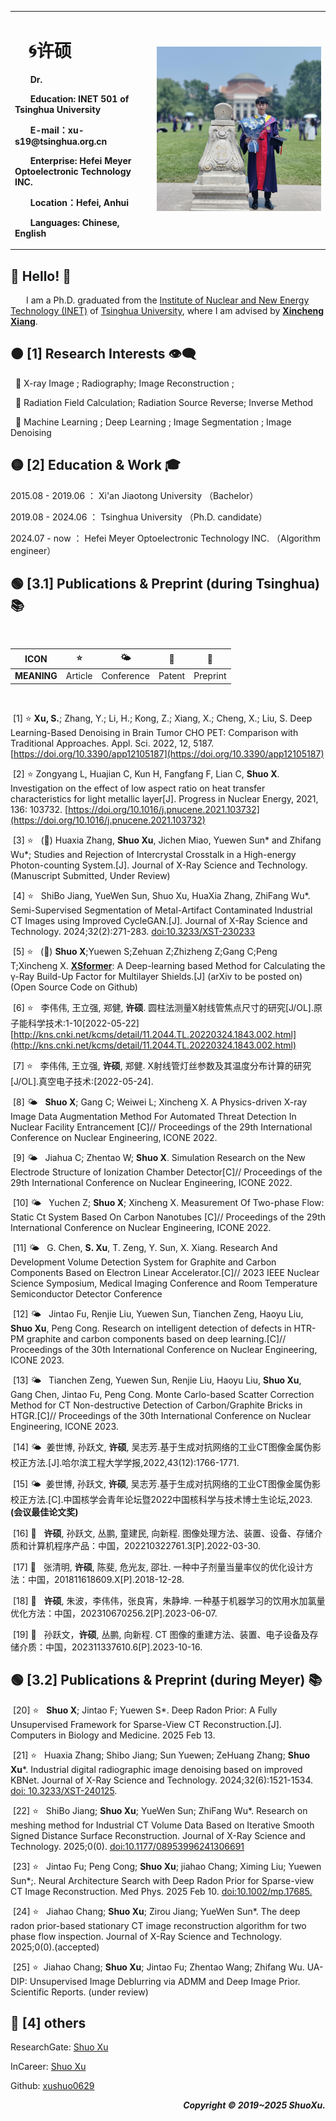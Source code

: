 
<table border="0">
  <tr>
    <td width="45%">
      <h1>  &ensp; &#x1F300;许硕 </h1>   
      <p><b> &ensp;&ensp;&ensp; Dr. </b></p>
      <p><b> &ensp;&ensp;&ensp; Education: INET 501 of Tsinghua University</b></p>
      <p><b> &ensp;&ensp;&ensp; E-mail：xu-s19@tsinghua.org.cn</b></p>
      <p><b> &ensp;&ensp;&ensp; Enterprise: Hefei Meyer Optoelectronic Technology INC.</b></p>
      <p><b> &ensp;&ensp;&ensp; Location：Hefei, Anhui</b></p>     
      <p><b> &ensp;&ensp;&ensp; Languages: Chinese, English</b></p>
    </td>
    <td width="55%">
      <img src="/figures/biye.jpg" width="100%">   
    </td>
  </tr>
</table>  


## &#x1F535; Hello! 👋

&ensp;&ensp;&ensp; I am a Ph.D. graduated from the [Institute of Nuclear and New Energy Technology (INET)](https://www.inet.tsinghua.edu.cn/index.htm) of [Tsinghua University](https://www.tsinghua.edu.cn/), where I am advised by [**Xincheng Xiang**](https://baike.baidu.com/item/%E5%90%91%E6%96%B0%E7%A8%8B/49798479?fr=aladdin). 

## &#x1F7E0; [1] Research Interests 👁‍🗨

&nbsp; 🎈 X-ray Image ; Radiography; Image Reconstruction ;

&nbsp; 🎈 Radiation Field Calculation; Radiation Source Reverse; Inverse Method

&nbsp; 🎈 Machine Learning ; Deep Learning ; Image Segmentation ; Image Denoising 

## &#x1F7E1; [2] Education & Work 🎓

2015.08  - 2019.06 ： Xi'an Jiaotong University  （Bachelor）

2019.08  - 2024.06 ： Tsinghua University  （Ph.D. candidate）

2024.07  -  now ： Hefei Meyer Optoelectronic Technology INC.  （Algorithm engineer）

## &#x1F7E2; [3.1] Publications & Preprint (during Tsinghua) 📚 
<!--注释(&nbsp; &#x2B50; : Publications &nbsp; &#x1F324; : Preprint &nbsp;)-->

&nbsp;

ICON   |   &#x2B50;  | &#x1F324; | &#x1F514;| &#x1F4DD; 
   --   | --          | --        |  --      |  --  
**MEANING** | Article     | Conference|  Patent  |  Preprint  

&nbsp;

&nbsp;[1] &#x2B50;  **Xu, S.**; Zhang, Y.; Li, H.; Kong, Z.; Xiang, X.; Cheng, X.; Liu, S. Deep Learning-Based Denoising in Brain Tumor CHO PET: Comparison with Traditional Approaches. Appl. Sci. 2022, 12, 5187. [https://doi.org/10.3390/app12105187](https://doi.org/10.3390/app12105187)

&nbsp;[2] &#x2B50; Zongyang L, Huajian C, Kun H, Fangfang F, Lian C, **Shuo X**. Investigation on the effect of low aspect ratio on heat transfer characteristics for light metallic layer[J]. Progress in Nuclear Energy, 2021, 136: 103732. [https://doi.org/10.1016/j.pnucene.2021.103732](https://doi.org/10.1016/j.pnucene.2021.103732)

&nbsp;[3] &#x2B50; &nbsp; (&#x1F4DD;) Huaxia Zhang, **Shuo Xu**, Jichen Miao, Yuewen Sun* and Zhifang Wu*; Studies and Rejection of Intercrystal Crosstalk in a High-energy Photon-counting System.[J]. Journal of X-Ray Science and Technology. (Manuscript Submitted, Under Review)

&nbsp;[4] &#x2B50; &nbsp;  ShiBo Jiang, YueWen Sun, Shuo Xu, HuaXia Zhang, ZhiFang Wu*.  Semi-Supervised Segmentation of Metal-Artifact Contaminated Industrial CT Images using Improved CycleGAN.[J]. Journal of X-Ray Science and Technology. 2024;32(2):271-283. [doi:10.3233/XST-230233](https://journals.sagepub.com/doi/10.3233/XST-230233)

&nbsp;[5] &#x2B50; &nbsp; (&#x1F4DD;)  **Shuo X**;Yuewen S;Zehuan Z;Zhizheng Z;Gang C;Peng T;Xincheng X.  [**XSformer**](https://github.com/xushuo0629/XSformer): A Deep-learning based Method for Calculating the γ-Ray
Build-Up Factor for Multilayer Shields.[J] (arXiv to be posted on)  (Open Source Code on Github)

&nbsp;[6] &#x2B50; &nbsp; 李伟伟, 王立强, 郑健, **许硕**. 圆柱法测量X射线管焦点尺寸的研究[J/OL].原子能科学技术:1-10[2022-05-22][http://kns.cnki.net/kcms/detail/11.2044.TL.20220324.1843.002.html](http://kns.cnki.net/kcms/detail/11.2044.TL.20220324.1843.002.html)

&nbsp;[7] &#x2B50; &nbsp; 李伟伟, 王立强, **许硕**, 郑健. X射线管灯丝参数及其温度分布计算的研究[J/OL].真空电子技术:[2022-05-24].

&nbsp;[8]  &#x1F324; &nbsp;    **Shuo X**; Gang C; Weiwei L; Xincheng X. A Physics-driven X-ray Image Data Augmentation Method For Automated Threat Detection In Nuclear Facility Entrancement [C]// Proceedings of the 29th International Conference on Nuclear Engineering, ICONE 2022.

&nbsp;[9]  &#x1F324; &nbsp;   Jiahua C; Zhentao W; **Shuo X**.  Simulation Research on the New Electrode Structure of Ionization Chamber Detector[C]// Proceedings of the 29th International Conference on Nuclear Engineering, ICONE 2022.

&nbsp;[10]  &#x1F324; &nbsp;  Yuchen Z; **Shuo X**; Xincheng X. Measurement Of Two-phase Flow: Static Ct System Based On Carbon Nanotubes [C]// Proceedings of the 29th International Conference on Nuclear Engineering, ICONE 2022.

&nbsp;[11]  &#x1F324; &nbsp; G. Chen, **S. Xu**, T. Zeng, Y. Sun, X. Xiang. Research And Development Volume Detection System for Graphite and Carbon Components Based on Electron Linear Accelerator.[C]// 2023 IEEE Nuclear Science Symposium, Medical Imaging Conference and Room Temperature Semiconductor Detector Conference

&nbsp;[12]  &#x1F324; &nbsp; Jintao Fu, Renjie Liu, Yuewen Sun, Tianchen Zeng, Haoyu Liu, **Shuo Xu**, Peng Cong. Research on intelligent detection of defects in HTR-PM graphite and carbon components based on deep learning.[C]// Proceedings of the 30th International Conference on Nuclear Engineering, ICONE 2023.

&nbsp;[13]  &#x1F324; &nbsp; Tianchen Zeng, Yuewen Sun, Renjie Liu, Haoyu Liu, **Shuo Xu**, Gang Chen, Jintao Fu, Peng Cong. Monte Carlo-based Scatter Correction Method for CT Non-destructive Detection of Carbon/Graphite Bricks in HTGR.[C]// Proceedings of the 30th International Conference on Nuclear Engineering, ICONE 2023.


&nbsp;[14]  &#x1F324; &nbsp;姜世博, 孙跃文, **许硕**, 吴志芳.基于生成对抗网络的工业CT图像金属伪影校正方法.[J].哈尔滨工程大学学报,2022,43(12):1766-1771. 

&nbsp;[15]  &#x1F324; &nbsp;姜世博, 孙跃文, **许硕**, 吴志芳.基于生成对抗网络的工业CT图像金属伪影校正方法.[C].中国核学会青年论坛暨2022中国核科学与技术博士生论坛,2023.  **(会议最佳论文奖)**

&nbsp;[16]  &#x1F514; &nbsp; **许硕**, 孙跃文, 丛鹏, 童建民, 向新程. 图像处理方法、装置、设备、存储介质和计算机程序产品：中国，202210322761.3[P].2022-03-30.

&nbsp;[17]  &#x1F514; &nbsp; 张清明, **许硕**, 陈斐, 危光友, 邵壮. 一种中子剂量当量率仪的优化设计方法：中国，201811618609.X[P].2018-12-28.

&nbsp;[18] &#x1F514; &nbsp;  **许硕**, 朱波，李伟伟，张良宵，朱静坤. 一种基于机器学习的饮用水加氯量优化方法：中国，202310670256.2[P].2023-06-07. 

&nbsp;[19] &#x1F514; &nbsp;  孙跃文，**许硕**, 丛鹏, 向新程. CT 图像的重建方法、装置、电子设备及存储介质：中国，202311337610.6[P].2023-10-16. 

## &#x1F7E2; [3.2] Publications & Preprint (during Meyer)  📚 
&nbsp;[20] &#x2B50; &nbsp; **Shuo X**; Jintao F; Yuewen S*. Deep Radon Prior: A Fully Unsupervised Framework for Sparse-View CT Reconstruction.[J]. Computers in Biology and Medicine. 2025 Feb 13.

&nbsp;[21]  &#x2B50; &nbsp; Huaxia Zhang; Shibo Jiang; Sun Yuewen; ZeHuang Zhang; **Shuo Xu***. Industrial digital radiographic image denoising based on improved KBNet.  Journal of X-Ray Science and Technology. 2024;32(6):1521-1534. [doi: 10.3233/XST-240125](https://content.iospress.com/articles/journal-of-x-ray-science-and-technology/xst240125). 

&nbsp;[22]  &#x2B50; &nbsp; ShiBo Jiang; **Shuo Xu**; YueWen Sun; ZhiFang Wu*. Research on meshing method for Industrial CT Volume Data Based on Iterative Smooth Signed Distance Surface Reconstruction. Journal of X-Ray Science and Technology. 2025;0(0). [doi:10.1177/08953996241306691](https://journals.sagepub.com/doi/10.1177/08953996241306691)

&nbsp;[23]  &#x2B50; &nbsp; Jintao Fu; Peng Cong; **Shuo Xu**; jiahao Chang; Ximing Liu; Yuewen Sun*;. Neural Architecture Search with Deep Radon Prior for Sparse-view CT Image Reconstruction. Med Phys. 2025 Feb 10. [doi:10.1002/mp.17685.](https://aapm.onlinelibrary.wiley.com/doi/abs/10.1002/mp.17685)

&nbsp;[24]  &#x2B50; &nbsp; Jiahao Chang; **Shuo Xu**; Zirou Jiang; YueWen Sun*. The deep radon prior-based stationary CT image reconstruction algorithm for two phase flow inspection. Journal of X-Ray Science and Technology. 2025;0(0).(accepted)

&nbsp;[25]  &#x2B50; &nbsp;Jiahao Chang; **Shuo Xu**; Jintao Fu; Zhentao Wang; Zhifang Wu. UA-DIP: Unsupervised Image Deblurring via ADMM and Deep Image Prior. Scientific Reports. (under review) 



## &#x1F534; [4] others

ResearchGate: [Shuo Xu](https://www.researchgate.net/profile/Shuo-Xu-21)

InCareer: [Shuo Xu](https://www.linkedin.cn/incareer/in/%E7%A1%95-%E8%AE%B8-5493811ba?originalSubdomain=cn)

Github: [xushuo0629](https://github.com/xushuo0629)
&nbsp;

 <p align="right">
  <b><i>
  Copyright &#x00A9; 2019~2025 ShuoXu. 
  </i></b>
</p>
